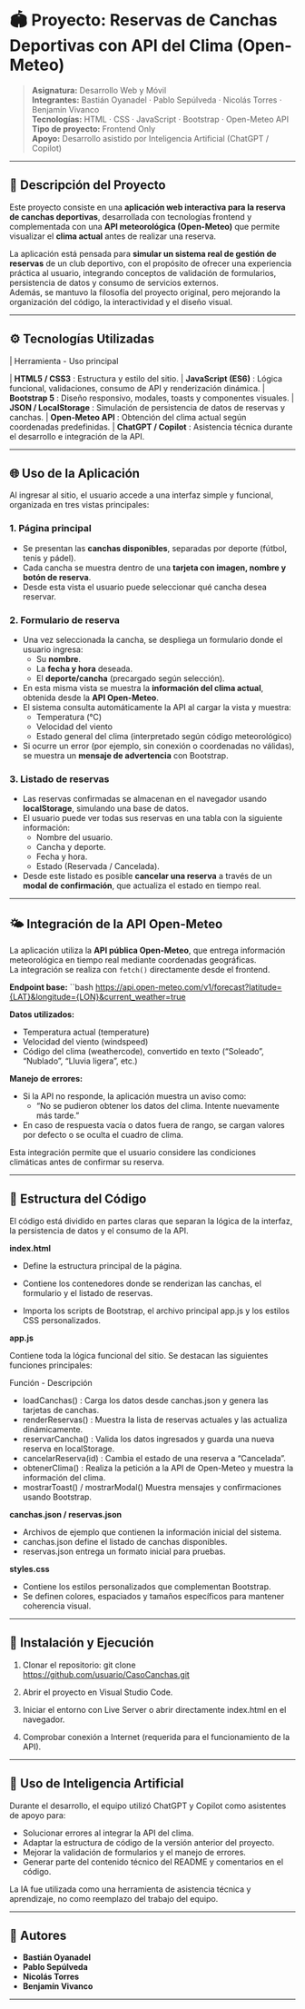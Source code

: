 # 🏟️ Proyecto: Reservas de Canchas Deportivas con API del Clima (Open-Meteo)


> **Asignatura:** Desarrollo Web y Móvil  
> **Integrantes:** Bastián Oyanadel · Pablo Sepúlveda · Nicolás Torres · Benjamín Vivanco  
> **Tecnologías:** HTML · CSS · JavaScript · Bootstrap · Open-Meteo API  
> **Tipo de proyecto:** Frontend Only  
> **Apoyo:** Desarrollo asistido por Inteligencia Artificial (ChatGPT / Copilot)


---


## 🧩 Descripción del Proyecto


Este proyecto consiste en una **aplicación web interactiva para la reserva de canchas deportivas**, desarrollada con tecnologías frontend y complementada con una **API meteorológica (Open-Meteo)** que permite visualizar el **clima actual** antes de realizar una reserva.

La aplicación está pensada para **simular un sistema real de gestión de reservas** de un club deportivo, con el propósito de ofrecer una experiencia práctica al usuario, integrando conceptos de validación de formularios, persistencia de datos y consumo de servicios externos.  
Además, se mantuvo la filosofía del proyecto original, pero mejorando la organización del código, la interactividad y el diseño visual.


---


## ⚙️ Tecnologías Utilizadas

| Herramienta - Uso principal 

| **HTML5 / CSS3** : Estructura y estilo del sitio.
| **JavaScript (ES6)** : Lógica funcional, validaciones, consumo de API y renderización dinámica.
| **Bootstrap 5** : Diseño responsivo, modales, toasts y componentes visuales.
| **JSON / LocalStorage** : Simulación de persistencia de datos de reservas y canchas.
| **Open-Meteo API** : Obtención del clima actual según coordenadas predefinidas.
| **ChatGPT / Copilot** : Asistencia técnica durante el desarrollo e integración de la API.


---


## 🌐 Uso de la Aplicación


Al ingresar al sitio, el usuario accede a una interfaz simple y funcional, organizada en tres vistas principales:

### **1. Página principal**
- Se presentan las **canchas disponibles**, separadas por deporte (fútbol, tenis y pádel).
- Cada cancha se muestra dentro de una **tarjeta con imagen, nombre y botón de reserva**.
- Desde esta vista el usuario puede seleccionar qué cancha desea reservar.

### **2. Formulario de reserva**
- Una vez seleccionada la cancha, se despliega un formulario donde el usuario ingresa:
  - Su **nombre**.
  - La **fecha y hora** deseada.
  - El **deporte/cancha** (precargado según selección).
- En esta misma vista se muestra la **información del clima actual**, obtenida desde la **API Open-Meteo**.
- El sistema consulta automáticamente la API al cargar la vista y muestra:
  - Temperatura (°C)
  - Velocidad del viento
  - Estado general del clima (interpretado según código meteorológico)
- Si ocurre un error (por ejemplo, sin conexión o coordenadas no válidas), se muestra un **mensaje de advertencia** con Bootstrap.

### **3. Listado de reservas**
- Las reservas confirmadas se almacenan en el navegador usando **localStorage**, simulando una base de datos.
- El usuario puede ver todas sus reservas en una tabla con la siguiente información:
  - Nombre del usuario.
  - Cancha y deporte.
  - Fecha y hora.
  - Estado (Reservada / Cancelada).
- Desde este listado es posible **cancelar una reserva** a través de un **modal de confirmación**, que actualiza el estado en tiempo real.


---


## 🌤️ Integración de la API Open-Meteo

La aplicación utiliza la **API pública Open-Meteo**, que entrega información meteorológica en tiempo real mediante coordenadas geográficas.  
La integración se realiza con `fetch()` directamente desde el frontend.

**Endpoint base:**
``bash
  https://api.open-meteo.com/v1/forecast?latitude={LAT}&longitude={LON}&current_weather=true

**Datos utilizados:**

- Temperatura actual (temperature)
- Velocidad del viento (windspeed)
- Código del clima (weathercode), convertido en texto (“Soleado”, “Nublado”, “Lluvia ligera”, etc.)

**Manejo de errores:**

- Si la API no responde, la aplicación muestra un aviso como:
  - “No se pudieron obtener los datos del clima. Intente nuevamente más tarde.”
- En caso de respuesta vacía o datos fuera de rango, se cargan valores por defecto o se oculta el cuadro de clima.

Esta integración permite que el usuario considere las condiciones climáticas antes de confirmar su reserva.


---


## 🧠 Estructura del Código

El código está dividido en partes claras que separan la lógica de la interfaz, la persistencia de datos y el consumo de la API.

**index.html**

  - Define la estructura principal de la página.

  - Contiene los contenedores donde se renderizan las canchas, el formulario y el listado de reservas.

  - Importa los scripts de Bootstrap, el archivo principal app.js y los estilos CSS personalizados.

**app.js**

Contiene toda la lógica funcional del sitio. Se destacan las siguientes funciones principales:

Función -	Descripción
  - loadCanchas()	: Carga los datos desde canchas.json y genera las tarjetas de canchas.
  - renderReservas()	: Muestra la lista de reservas actuales y las actualiza dinámicamente.
  - reservarCancha()	: Valida los datos ingresados y guarda una nueva reserva en localStorage.
  - cancelarReserva(id)	: Cambia el estado de una reserva a “Cancelada”.
  - obtenerClima()	: Realiza la petición a la API de Open-Meteo y muestra la información del clima.
  - mostrarToast() / mostrarModal()	Muestra mensajes y confirmaciones usando Bootstrap.

**canchas.json / reservas.json**

- Archivos de ejemplo que contienen la información inicial del sistema.
- canchas.json define el listado de canchas disponibles.
- reservas.json entrega un formato inicial para pruebas.

**styles.css**

- Contiene los estilos personalizados que complementan Bootstrap.
- Se definen colores, espaciados y tamaños específicos para mantener coherencia visual.


---


## 🚀 Instalación y Ejecución

1. Clonar el repositorio:
  git clone https://github.com/usuario/CasoCanchas.git

2. Abrir el proyecto en Visual Studio Code.
3. Iniciar el entorno con Live Server o abrir directamente index.html en el navegador.
4. Comprobar conexión a Internet (requerida para el funcionamiento de la API).


---


## 🤖 Uso de Inteligencia Artificial

Durante el desarrollo, el equipo utilizó ChatGPT y Copilot como asistentes de apoyo para:

  - Solucionar errores al integrar la API del clima.
  - Adaptar la estructura de código de la versión anterior del proyecto.
  - Mejorar la validación de formularios y el manejo de errores.
  - Generar parte del contenido técnico del README y comentarios en el código.

La IA fue utilizada como una herramienta de asistencia técnica y aprendizaje, no como reemplazo del trabajo del equipo.


---


## 👥 Autores

- **Bastián Oyanadel**
- **Pablo Sepúlveda**
- **Nicolás Torres**
- **Benjamín Vivanco**


---